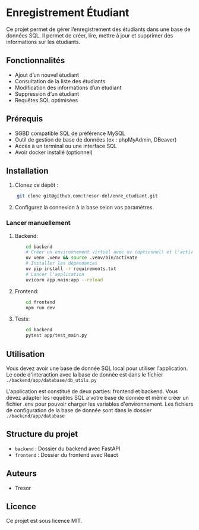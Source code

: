 # Enregistrement Étudiant

Ce projet permet de gérer l’enregistrement des étudiants dans une base de données SQL. Il permet de créer, lire, mettre à jour et supprimer des informations sur les étudiants.

## Fonctionnalités

- Ajout d’un nouvel étudiant
- Consultation de la liste des étudiants
- Modification des informations d’un étudiant
- Suppression d’un étudiant
- Requêtes SQL optimisées

## Prérequis

- SGBD compatible  SQL de préférence MySQL 
- Outil de gestion de base de données (ex : phpMyAdmin, DBeaver)
- Accès à un terminal ou une interface SQL
- Avoir docker  installé (optionnel)

## Installation

1. Clonez ce dépôt :

```bash
    git clone git@github.com:tresor-del/enre_etudiant.git
```
2. Configurez la connexion à la base selon vos paramètres.


### Lancer manuellement

1. Backend: 

    ```bash
        cd backend
        # Créer un environnement virtuel avec uv (optionnel) et l'activer 
        uv venv .venv && source .venv/bin/activate
        # Installer les dépendances
        uv pip install -r requirements.txt
        # Lancer l'application
        uvicorn app.main:app --reload
    ```

2. Frontend: 

    ```bash
        cd frontend 
        npm run dev
    ```

3. Tests:

    ```bash
        cd backend
        pytest app/test_main.py
    ```


## Utilisation

Vous devez avoir une base de donnée SQL local pour utiliser l'application. Le code d'interaction avec la base de donnée est dans le  fichier `./backend/app/database/db_utils.py`

L'application est constitué de deux parties: frontend et backend. Vous devez adapter les requêtes SQL a votre base de donnée et même créer un fichier .env pour pouvoir charger les variables d'environnement. Les fichiers de configuration de la base de donnée sont dans le dossier `./backend/app/database`

## Structure du projet

- `backend` :  Dossier du backend avec FastAPI
- `frontend` : Dossier du frontend avec React

## Auteurs

- Tresor

## Licence

Ce projet est sous licence MIT.